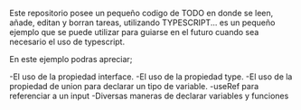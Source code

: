Este repositorio posee un pequeño codigo de TODO en donde se leen, añade, editan y borran tareas, utilizando TYPESCRIPT... es un pequeño ejemplo que se puede utilizar para guiarse en el futuro cuando sea necesario el uso de typescript.

En este ejemplo podras apreciar;

-El uso de la propiedad interface.
-El uso de la propiedad type.
-El uso de la propiedad de union para declarar un tipo de variable.
-useRef para referenciar a un input
-Diversas maneras de declarar  variables y funciones


